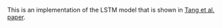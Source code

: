 This is an implementation of the LSTM model that is shown in [Tang et al. paper](https://aclanthology.info/papers/C16-1311/c16-1311).

